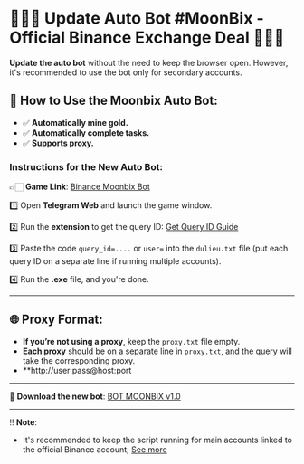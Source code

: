 # 🚩🚩🚩 Update Auto Bot #MoonBix - Official Binance Exchange Deal 🚩🚩🚩

**Update the auto bot** without the need to keep the browser open. However, it's recommended to use the bot only for secondary accounts.

## 🔄 How to Use the Moonbix Auto Bot:

- ✅ **Automatically mine gold.**
- ✅ **Automatically complete tasks.**
- ✅ **Supports proxy.**

### Instructions for the New Auto Bot:

👉🏻 **Game Link**: [Binance Moonbix Bot](https://t.me/Binance_Moonbix_bot/start?startapp=ref_873400439&startApp=ref_873400439)

1️⃣ Open **Telegram Web** and launch the game window.

2️⃣ Run the **extension** to get the query ID: [Get Query ID Guide](https://t.me/trader95channel/582)

3️⃣ Paste the code `query_id=....` or `user=` into the `dulieu.txt` file (put each query ID on a separate line if running multiple accounts).

4️⃣ Run the **.exe** file, and you're done.

---

## 🌐 Proxy Format:

- **If you’re not using a proxy**, keep the `proxy.txt` file empty.
- **Each proxy** should be on a separate line in `proxy.txt`, and the query will take the corresponding proxy.
- **http://user:pass@host:port
---

📌 **Download the new bot**: [BOT MOONBIX v1.0](https://drive.google.com/file/d/1an9eDccumwhc7uGXU2PNsv7xDQJX8SsK/view?usp=sharing)

---

‼️ **Note**: 
- It's recommended to keep the script running for main accounts linked to the official Binance account; [See more](https://t.me/trader95channel/603?single)
